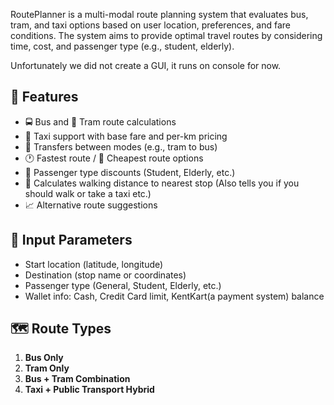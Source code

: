 RoutePlanner is a multi-modal route planning system that evaluates bus, tram, and taxi options based on user location, preferences, and fare conditions. The system aims to provide optimal travel routes by considering time, cost, and passenger type (e.g., student, elderly). 

Unfortunately we did not create a GUI, it runs on console for now.

## 🔧 Features

- 🚍 Bus and 🚋 Tram route calculations
- 🚕 Taxi support with base fare and per-km pricing
- 🛑 Transfers between modes (e.g., tram to bus)
- 🕐 Fastest route / 💸 Cheapest route options
- 👥 Passenger type discounts (Student, Elderly, etc.)
- 📍 Calculates walking distance to nearest stop (Also tells you if you should walk or take a taxi etc.)
- 📈 Alternative route suggestions

## 📌 Input Parameters

- Start location (latitude, longitude)
- Destination (stop name or coordinates)
- Passenger type (General, Student, Elderly, etc.)
- Wallet info: Cash, Credit Card limit, KentKart(a payment system) balance

## 🗺️ Route Types

1. **Bus Only**
2. **Tram Only**
3. **Bus + Tram Combination**
4. **Taxi + Public Transport Hybrid**

